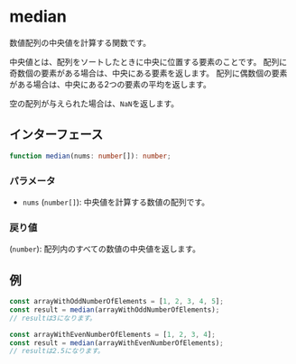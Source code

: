 # median

数値配列の中央値を計算する関数です。

中央値とは、配列をソートしたときに中央に位置する要素のことです。
配列に奇数個の要素がある場合は、中央にある要素を返します。
配列に偶数個の要素がある場合は、中央にある2つの要素の平均を返します。

空の配列が与えられた場合は、`NaN`を返します。

## インターフェース

```typescript
function median(nums: number[]): number;
```

### パラメータ

- `nums` (`number[]`): 中央値を計算する数値の配列です。

### 戻り値

(`number`): 配列内のすべての数値の中央値を返します。

## 例

```typescript
const arrayWithOddNumberOfElements = [1, 2, 3, 4, 5];
const result = median(arrayWithOddNumberOfElements);
// resultは3になります。

const arrayWithEvenNumberOfElements = [1, 2, 3, 4];
const result = median(arrayWithEvenNumberOfElements);
// resultは2.5になります。
```
